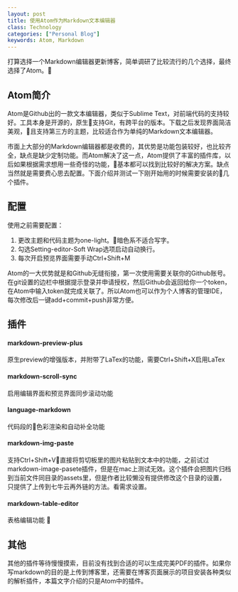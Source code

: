 ```yaml
---
layout: post
title: 使用Atom作为Markdown文本编辑器
class: Technology
categories: ["Personal Blog"]
keywords: Atom, Markdown
---
```


打算选择一个Markdown编辑器更新博客，简单调研了比较流行的几个选择，最终选择了Atom。

## **Atom简介**
Atom是Github出的一款文本编辑器，类似于Sublime Text，对前端代码的支持较好。工具本身是开源的，原生支持Git，有跨平台的版本。下载之后发现界面简洁美观，且支持第三方的主题，比较适合作为单纯的Markdown文本编辑器。

市面上大部分的Markdown编辑器都是收费的，其优势是功能包装较好，也比较齐全，缺点是缺少定制功能。而Atom解决了这一点，Atom提供了丰富的插件库，以后如果根据需求想用一些奇怪的功能，基本都可以找到比较好的解决方案。缺点当然就是需要费心思去配置。下面介绍并测试一下刚开始用的时候需要安装的几个插件。

## **配置**
使用之前需要配置：
1. 更改主题和代码主题为one-light。暗色系不适合写字。
2. 勾选Setting-editor-Soft Wrap选项启动自动换行。
3. 每次开启预览界面需要手动Ctrl+Shift+M

Atom的一大优势就是和Github无缝衔接，第一次使用需要关联你的Github账号。在git设置的边栏中根据提示登录并申请授权，然后Github会返回给你一个token，在Atom中输入token就完成关联了。所以Atom也可以作为个人博客的管理IDE，每次修改后一键add+commit+push非常方便。

## **插件**
#### markdown-preview-plus
原生preview的增强版本，并附带了LaTex的功能，需要Ctrl+Shift+X启用LaTex
#### markdown-scroll-sync
启用编辑界面和预览界面同步滚动功能
#### language-markdown
代码段的色彩渲染和自动补全功能
#### markdown-img-paste
支持Ctrl+Shift+V直接将剪切板里的图片粘贴到文本中的功能，之前试过markdown-image-pasete插件，但是在mac上测试无效。这个插件会把图片归档到当前文件同目录的assets里，但是作者比较懒没有提供修改这个目录的设置，只提供了上传到七牛云再外链的方法。看需求设置。
#### markdown-table-editor
表格编辑功能

## **其他**
其他的插件等待慢慢摸索，目前没有找到合适的可以生成完美PDF的插件。如果你写markdown的目的是上传到博客里，还需要在博客页面展示的项目安装各种类似的解析插件，本篇文字介绍的只是Atom中的插件。

